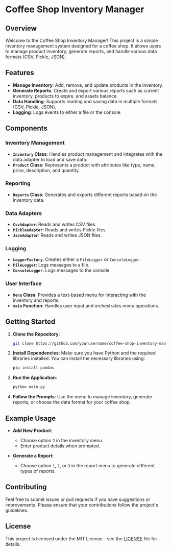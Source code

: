 # Coffee Shop Inventory Manager

## Overview

Welcome to the Coffee Shop Inventory Manager! This project is a simple inventory management system designed for a coffee shop. It allows users to manage product inventory, generate reports, and handle various data formats (CSV, Pickle, JSON).

## Features

- **Manage Inventory**: Add, remove, and update products in the inventory.
- **Generate Reports**: Create and export various reports such as current inventory, products to expire, and assets balance.
- **Data Handling**: Supports reading and saving data in multiple formats (CSV, Pickle, JSON).
- **Logging**: Logs events to either a file or the console.

## Components

### Inventory Management

- **`Inventory` Class**: Handles product management and integrates with the data adapter to load and save data.
- **`Product` Class**: Represents a product with attributes like type, name, price, description, and quantity.

### Reporting

- **`Reports` Class**: Generates and exports different reports based on the inventory data.

### Data Adapters

- **`CsvAdapter`**: Reads and writes CSV files.
- **`PickleAdapter`**: Reads and writes Pickle files.
- **`JsonAdapter`**: Reads and writes JSON files.

### Logging

- **`LoggerFactory`**: Creates either a `FileLogger` or `ConsoleLogger`.
- **`FileLogger`**: Logs messages to a file.
- **`ConsoleLogger`**: Logs messages to the console.

### User Interface

- **`Menu` Class**: Provides a text-based menu for interacting with the inventory and reports.
- **`main` Function**: Handles user input and orchestrates menu operations.

## Getting Started

1. **Clone the Repository**:
   ```bash
   git clone https://github.com/yourusername/coffee-shop-inventory-manager.git
   ```

2. **Install Dependencies**:
   Make sure you have Python and the required libraries installed. You can install the necessary libraries using:
   ```bash
   pip install pandas
   ```

3. **Run the Application**:
   ```bash
   python main.py
   ```

4. **Follow the Prompts**:
   Use the menu to manage inventory, generate reports, or choose the data format for your coffee shop.

## Example Usage

- **Add New Product**:
   - Choose option `2` in the inventory menu.
   - Enter product details when prompted.

- **Generate a Report**:
   - Choose option `1`, `2`, or `3` in the report menu to generate different types of reports.

## Contributing

Feel free to submit issues or pull requests if you have suggestions or improvements. Please ensure that your contributions follow the project's guidelines.

## License

This project is licensed under the MIT License - see the [LICENSE](LICENSE) file for details.
